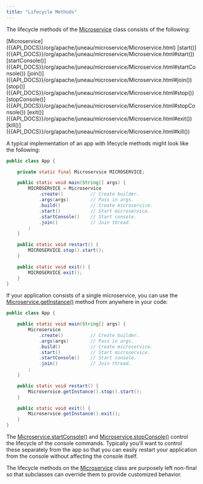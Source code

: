 ```yaml
---
title: "Lifecycle Methods"
---
```


The lifecycle methods of the [Microservice]({{API_DOCS}}/org/apache/juneau/microservice/Microservice.html) class
consists of the following:

<tree>
<node-0><java-class>[Microservice]({{API_DOCS}}/org/apache/juneau/microservice/Microservice.html)</java-class></node-0>
<node-1><javac-method>[start()]({{API_DOCS}}/org/apache/juneau/microservice/Microservice.html#start())</javac-method> <javac-method>[startConsole()]({{API_DOCS}}/org/apache/juneau/microservice/Microservice.html#startConsole())</javac-method> <javac-method>[join()]({{API_DOCS}}/org/apache/juneau/microservice/Microservice.html#join())</javac-method> <javac-method>[stop()]({{API_DOCS}}/org/apache/juneau/microservice/Microservice.html#stop())</javac-method> <javac-method>[stopConsole()]({{API_DOCS}}/org/apache/juneau/microservice/Microservice.html#stopConsole())</javac-method> <javac-method>[exit()]({{API_DOCS}}/org/apache/juneau/microservice/Microservice.html#exit())</javac-method> <javac-method>[kill()]({{API_DOCS}}/org/apache/juneau/microservice/Microservice.html#kill())</javac-method></node-1>
</tree>

A typical implementation of an app with lifecycle methods might look like the following:

```java
public class App {

    private static final Microservice MICROSERVICE;

    public static void main(String[] args) {
        MICROSERVICE = Microservice
            .create()          // Create builder.
            .args(args)        // Pass in args.
            .build()           // Create microservice.
            .start()           // Start microservice.
            .startConsole()    // Start console.
            .join()            // Join thread.
        ;
    }

    public static void restart() {
        MICROSERVICE.stop().start();
    }

    public static void exit() {
        MICROSERVICE.exit();
    }
}
```

If your application consists of a single microservice, you can use the [Microservice.getInstance()]({{API_DOCS}}/org/apache/juneau/microservice/Microservice.html#getInstance()) method from anywhere in your code:

```java
public class App {

    public static void main(String[] args) {
        Microservice
            .create()          // Create builder.
            .args(args)        // Pass in args.
            .build()           // Create microservice.
            .start()           // Start microservice.
            .startConsole()    // Start console.
            .join()            // Join thread.
        ;
    }

    public static void restart() {
        Microservice.getInstance().stop().start();
    }

    public static void exit() {
        Microservice.getInstance().exit();
    }
}
```

The [Microservice.startConsole()]({{API_DOCS}}/org/apache/juneau/microservice/Microservice.html#startConsole()) and [Microservice.stopConsole()]({{API_DOCS}}/org/apache/juneau/microservice/Microservice.html#stopConsole()) control the lifecycle of the console commands.
Typically you'll want to control these separately from the app so that you can easily restart your application from the
console without affecting the console itself.

The lifecycle methods on the [Microservice]({{API_DOCS}}/org/apache/juneau/microservice/Microservice.html) class are
purposely left non-final so that subclasses can override them to provide customized behavior.
